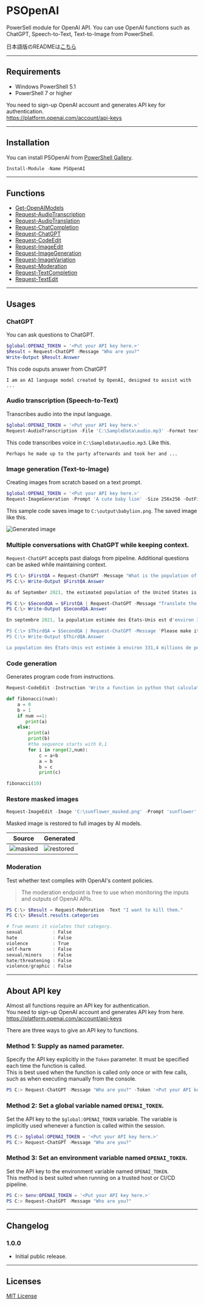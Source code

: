 # PSOpenAI

PowerSell module for OpenAI API.
You can use OpenAI functions such as ChatGPT, Speech-to-Text, Text-to-Image from PowerShell.

日本語版のREADMEは[こちら](/README.ja.md)

----
## Requirements

+ Windows PowerShell 5.1
+ PowerShell 7 or higher

You need to sign-up OpenAI account and generates API key for authentication.  
https://platform.openai.com/account/api-keys

----
## Installation

You can install PSOpenAI from [PowerShell Gallery](https://www.powershellgallery.com/packages/pspm/).
```Powershell
Install-Module -Name PSOpenAI
```

----
## Functions

+ [Get-OpenAIModels](/Docs/Get-OpenAIModels.md)
+ [Request-AudioTranscription](/Docs/Request-AudioTranscription.md)
+ [Request-AudioTranslation](/Docs/Request-AudioTranslation.md)
+ [Request-ChatCompletion](/Docs/Request-ChatCompletion.md)
+ [Request-ChatGPT](/Docs/Request-ChatCompletion.md)
+ [Request-CodeEdit](/Docs/Request-CodeEdit.md)
+ [Request-ImageEdit](/Docs/Request-ImageEdit.md)
+ [Request-ImageGeneration](/Docs/Request-ImageGeneration.md)
+ [Request-ImageVariation](/Docs/Request-ImageVariation.md)
+ [Request-Moderation](/Docs/Request-Moderation.md)
+ [Request-TextCompletion](/Docs/Request-TextCompletion.md)
+ [Request-TextEdit](/Docs/Request-TextEdit.md)

----
## Usages

### ChatGPT

You can ask questions to ChatGPT.

```PowerShell
$global:OPENAI_TOKEN = '<Put your API key here.>'
$Result = Request-ChatGPT -Message "Who are you?"
Write-Output $Result.Answer
```

This code ouputs answer from ChatGPT

```
I am an AI language model created by OpenAI, designed to assist with ...
```

### Audio transcription (Speech-to-Text)

Transcribes audio into the input language.

```PowerShell
$global:OPENAI_TOKEN = '<Put your API key here.>'
Request-AudioTranscription -File 'C:\SampleData\audio.mp3' -Format text
```

This code transcribes voice in `C:\SampleData\audio.mp3`. Like this.

```
Perhaps he made up to the party afterwards and took her and ...
```

### Image generation (Text-to-Image)

Creating images from scratch based on a text prompt.

```PowerShell
$global:OPENAI_TOKEN = '<Put your API key here.>'
Request-ImageGeneration -Prompt 'A cute baby lion' -Size 256x256 -OutFile 'C:\output\babylion.png'
```

This sample code saves image to `C:\output\babylion.png`.
The saved image like this.

![Generated image](/Docs/images/babylion.png)


### Multiple conversations with ChatGPT while keeping context.

`Request-ChatGPT` accepts past dialogs from pipeline. Additional questions can be asked while maintaining context.

```PowerShell
PS C:\> $FirstQA = Request-ChatGPT -Message "What is the population of the United States?"
PS C:\> Write-Output $FirstQA.Answer

As of September 2021, the estimated population of the United States is around 331.4 million people.

PS C:\> $SecondQA = $FirstQA | Request-ChatGPT -Message "Translate the previous answer into French."
PS C:\> Write-Output $SecondQA.Answer

En septembre 2021, la population estimée des États-Unis est d'environ 331,4 millions de personnes.

PS C:\> $ThirdQA = $SecondQA | Request-ChatGPT -Message 'Please make it shorter.'
PS C:\> Write-Output $ThirdQA.Answer

La population des États-Unis est estimée à environ 331,4 millions de personnes.
```

### Code generation

Generates program code from instructions.

```PowerShell
Request-CodeEdit -Instruction 'Write a function in python that calculates fibonacci' | select -ExpandProperty Answer
```

```python
def fibonacci(num):
    a = 0
    b = 1
    if num ==1:
       print(a)
    else:
        print(a)
        print(b)
        #the sequence starts with 0,1
        for i in range(2,num):
            c = a+b
            a = b
            b = c
            print(c)

fibonacci(10)
```

### Restore masked images

```PowerShell
Request-ImageEdit -Image 'C:\sunflower_masked.png' -Prompt 'sunflower' -OutFile 'C:\sunflower_restored.png' -Size 256x256
```

Masked image is restored to full images by AI models.

|Source|Generated|
|----|----|
| ![masked](/Docs/images/sunflower_masked.png)  | ![restored](/Docs/images/sunflower_restored.png)   |


### Moderation

Test whether text complies with OpenAI's content policies.

> The moderation endpoint is free to use when monitoring the inputs and outputs of OpenAI APIs.

```PowerShell
PS C:\> $Result = Request-Moderation -Text "I want to kill them."
PS C:\> $Result.results.categories

# True means it violates that category.
sexual           : False
hate             : False
violence         : True
self-harm        : False
sexual/minors    : False
hate/threatening : False
violence/graphic : False
```

----
## About API key
Almost all functions require an API key for authentication.  
You need to sign-up OpenAI account and generates API key from here.  
https://platform.openai.com/account/api-keys

There are three ways to give an API key to functions.

### Method 1: Supply as named parameter.
Specify the API key explicitly in the `Token` parameter. It must be specified each time the function is called.  
This is best used when the function is called only once or with few calls, such as when executing manually from the console.

```PowerShell
PS C:> Request-ChatGPT -Message "Who are you?" -Token '<Put your API key here.>'
```

### Method 2: Set a global variable named `OPENAI_TOKEN`.
Set the API key to the `$global:OPENAI_TOKEN` variable. The variable is implicitly used whenever a function is called within the session.  

```PowerShell
PS C:> $global:OPENAI_TOKEN = '<Put your API key here.>'
PS C:> Request-ChatGPT -Message "Who are you?"
```

### Method 3: Set an environment variable named `OPENAI_TOKEN`.
Set the API key to the environment variable named `OPENAI_TOKEN`.  
This method is best suited when running on a trusted host or CI/CD pipeline.

```PowerShell
PS C:> $env:OPENAI_TOKEN = '<Put your API key here.>'
PS C:> Request-ChatGPT -Message "Who are you?"
```


----
## Changelog
### 1.0.0
 - Initial public release.

----
## Licenses
[MIT License](/LICENSE)
